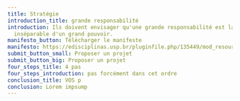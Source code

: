 ```yaml
---
title: Stratégie
introduction_title: grande responsabilité
introduction: Ils doivent envisager qu'une grande responsabilité est la suite
  inséparable d'un grand pouvoir.
manifesto_button: Télécharger le manifeste
manifesto: https://edisciplinas.usp.br/pluginfile.php/135449/mod_resource/content/1/Manifeste%20du%20surr%C3%A9alisme.pdf
submit_button_small: Proposer un projet
submit_button_big: Proposer un projet
four_steps_title: 4 pas
four_steps_introduction: pas forcément dans cet ordre
conclusion_title: VOS p
conclusion: Lorem impsump
---
```


